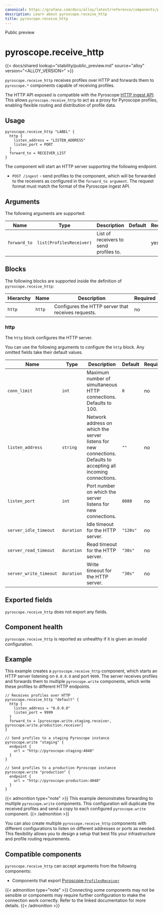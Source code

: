 ```yaml
---
canonical: https://grafana.com/docs/alloy/latest/reference/components/pyroscope/pyroscope.receive_http/
description: Learn about pyroscope.receive_http
title: pyroscope.receive_http
---
```


<span class="badge docs-labels__stage docs-labels__item">Public preview</span>

# pyroscope.receive_http

{{< docs/shared lookup="stability/public_preview.md" source="alloy" version="<ALLOY_VERSION>" >}}

`pyroscope.receive_http` receives profiles over HTTP and forwards them to `pyroscope.*` components capable of receiving profiles.

The HTTP API exposed is compatible with the Pyroscope [HTTP ingest API](https://grafana.com/docs/pyroscope/latest/configure-server/about-server-api/).
This allows `pyroscope.receive_http` to act as a proxy for Pyroscope profiles, enabling flexible routing and distribution of profile data.

## Usage

```alloy
pyroscope.receive_http "LABEL" {
  http {
    listen_address = "LISTEN_ADDRESS"
    listen_port = PORT
  }
  forward_to = RECEIVER_LIST
}
```

The component will start an HTTP server supporting the following endpoint.

* `POST /ingest` - send profiles to the component, which will be forwarded to the receivers as configured in the `forward_to argument`. The request format must match the format of the Pyroscope ingest API.

## Arguments

The following arguments are supported:

Name              | Type          | Description                                     | Default | Required
------------------|---------------|-------------------------------------------------|---------|---------
`forward_to` | `list(ProfilesReceiver)` | List of receivers to send profiles to. |         | yes

## Blocks

The following blocks are supported inside the definition of `pyroscope.receive_http`:

Hierarchy | Name | Description                                        | Required
----------|------|----------------------------------------------------|---------
`http`    | `http` | Configures the HTTP server that receives requests. | no

### http

The `http` block configures the HTTP server.

You can use the following arguments to configure the `http` block. Any omitted fields take their default values.

Name                   | Type       | Description                                                                                                      | Default  | Required
-----------------------|------------|------------------------------------------------------------------------------------------------------------------|----------|---------
`conn_limit`           | `int`      | Maximum number of simultaneous HTTP connections. Defaults to 100.                                           | `0`      | no
`listen_address`       | `string`   | Network address on which the server listens for new connections. Defaults to accepting all incoming connections. | `""`     | no
`listen_port`          | `int`      | Port number on which the server listens for new connections.                                                     | `8080`   | no
`server_idle_timeout`  | `duration` | Idle timeout for the HTTP server.                                                                                    | `"120s"` | no
`server_read_timeout`  | `duration` | Read timeout for the HTTP server.                                                                                    | `"30s"`  | no
`server_write_timeout` | `duration` | Write timeout for the HTTP server.                                                                                   | `"30s"`  | no

## Exported fields

`pyroscope.receive_http` does not export any fields.

## Component health

`pyroscope.receive_http` is reported as unhealthy if it is given an invalid configuration.

## Example

This example creates a `pyroscope.receive_http` component, which starts an HTTP server listening on `0.0.0.0` and port `9999`.
The server receives profiles and forwards them to multiple `pyroscope.write` components, which write these profiles to different HTTP endpoints.
```alloy
// Receives profiles over HTTP
pyroscope.receive_http "default" {
  http {
    listen_address = "0.0.0.0"
    listen_port = 9999
  }
  forward_to = [pyroscope.write.staging.receiver, pyroscope.write.production.receiver]
}

// Send profiles to a staging Pyroscope instance
pyroscope.write "staging" {
  endpoint {
    url = "http://pyroscope-staging:4040"
  }
}

// Send profiles to a production Pyroscope instance
pyroscope.write "production" {
  endpoint {
    url = "http://pyroscope-production:4040"
  }
}
```

{{< admonition type="note" >}}
This example demonstrates forwarding to multiple `pyroscope.write` components.
This configuration will duplicate the received profiles and send a copy to each configured `pyroscope.write` component.
{{< /admonition >}}

You can also create multiple `pyroscope.receive_http` components with different configurations to listen on different addresses or ports as needed. This flexibility allows you to design a setup that best fits your infrastructure and profile routing requirements.

<!-- START GENERATED COMPATIBLE COMPONENTS -->

## Compatible components

`pyroscope.receive_http` can accept arguments from the following components:

- Components that export [Pyroscope `ProfilesReceiver`](../../../compatibility/#pyroscope-profilesreceiver-exporters)


{{< admonition type="note" >}}
Connecting some components may not be sensible or components may require further configuration to make the connection work correctly.
Refer to the linked documentation for more details.
{{< /admonition >}}

<!-- END GENERATED COMPATIBLE COMPONENTS -->
